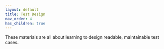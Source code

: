 ```yaml
---
layout: default
title: Test Design
nav_order: 4
has_children: true
---
```


These materials are all about learning to design readable, maintainable test cases. 


